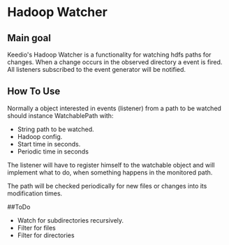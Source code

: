 # Hadoop Watcher

## Main goal
Keedio's Hadoop Watcher is a functionality for watching hdfs paths for changes. When a change occurs in the observed directory a event is fired. All listeners subscribed to the event generator will be notified.

## How To Use
Normally a object interested in events (listener) from a path to be watched should instance WatchablePath with:

* String path to be watched.
* Hadoop config.
* Start time in seconds.
* Periodic time in seconds

The listener will have to register himself to the watchable object and will implement what to do, when something happens in the monitored path.

The path will be checked periodically for new files or changes into its modification times.

##ToDo

* Watch for subdirectories recursively.
* Filter for files
* Filter for directories

